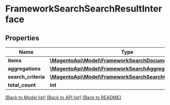 # FrameworkSearchSearchResultInterface

## Properties
Name | Type | Description | Notes
------------ | ------------- | ------------- | -------------
**items** | [**\MagentoApi\Model\FrameworkSearchDocumentInterface[]**](FrameworkSearchDocumentInterface.md) |  | 
**aggregations** | [**\MagentoApi\Model\FrameworkSearchAggregationInterface**](FrameworkSearchAggregationInterface.md) |  | 
**search_criteria** | [**\MagentoApi\Model\FrameworkSearchSearchCriteriaInterface**](FrameworkSearchSearchCriteriaInterface.md) |  | 
**total_count** | **int** | Total count. | 

[[Back to Model list]](../../README.md#documentation-for-models) [[Back to API list]](../../README.md#documentation-for-api-endpoints) [[Back to README]](../../README.md)

